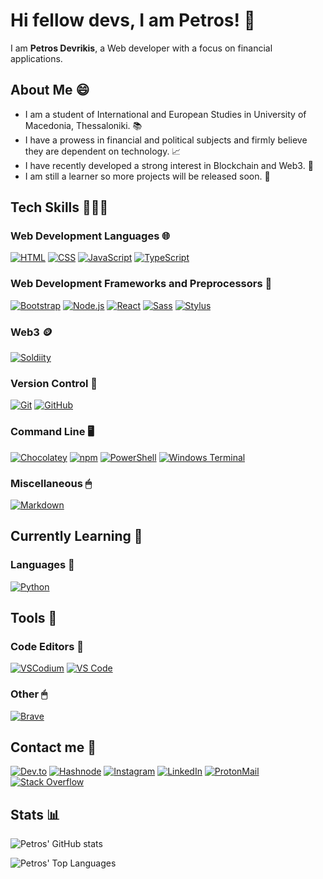 # Hi fellow devs, I am Petros! 👋

<!--
**Petrosdevri/Petrosdevri** is a ✨ _special_ ✨ repository because its `README.md` (this file) appears on your GitHub profile.

Here are some ideas to get you started:

- 🔭 I’m currently working on ...
- 🌱 I’m currently learning ...
- 👯 I’m looking to collaborate on ...
- 🤔 I’m looking for help with ...
- 💬 Ask me about ...
- 📫 How to reach me: ...
- 😄 Pronouns: ...
- ⚡ Fun fact: ...
-->

I am **Petros Devrikis**, a Web developer with a focus on financial applications. 

## About Me 😄

- I am a student of International and European Studies in University of Macedonia, Thessaloniki. 📚
- I have a prowess in financial and political subjects and firmly believe they are dependent on technology. 📈
- I have recently developed a strong interest in Blockchain and Web3. 💸
- I am still a learner so more projects will be released soon. 👀


## Tech Skills 🧑🏼‍💻

### Web Development Languages 🌐
<a href="https://developer.mozilla.org/en-US/docs/Glossary/HTML5" target="_blank"><img src="https://img.shields.io/badge/HTML5-E34F26?style=for-the-badge&logo=html5&logoColor=white" alt="HTML" /></a>
<a href="https://www.w3.org/TR/CSS/#intro" target="_blank"><img src="https://img.shields.io/badge/CSS3-1572B6?style=for-the-badge&logo=css3&logoColor=white" alt="CSS" /></a>
<a href="https://developer.mozilla.org/en-US/docs/Web/JavaScript" target="_blank"><img src="https://img.shields.io/badge/JavaScript-F7DF1E?style=for-the-badge&logo=javascript&logoColor=black" alt="JavaScript" /></a>
<a href="https://www.typescriptlang.org/" target="_blank"><img src="https://img.shields.io/badge/TypeScript-3178C6?style=for-the-badge&logo=typescript&logoColor=white" alt="TypeScript" /></a>

### Web Development Frameworks and Preprocessors 🚀
<a href="https://getbootstrap.com/" target="_blank"><img src="https://img.shields.io/badge/Bootsrap-7952B3?style=for-the-badge&logo=bootstrap&logoColor=white" alt="Bootstrap" /></a>
<a href="https://nodejs.org/en/" target="_blank"><img src="https://img.shields.io/badge/Node.js-339933?style=for-the-badge&logo=node.js&logoColor=white" alt="Node.js" /></a>
<a href="https://reactjs.org/" target="_blank"><img src="https://img.shields.io/badge/React-20232A?style=for-the-badge&logo=react&logoColor=61DAFB" alt="React" /></a>
<a href="https://sass-lang.com/" target="_blank"><img src="https://img.shields.io/badge/SASS-CC6699?style=for-the-badge&logo=sass&logoColor=white" alt="Sass" /></a>
<a href="https://stylus-lang.com/" target="_blank"><img src="https://img.shields.io/badge/Stylus-333333?style=for-the-badge&logo=stylus&logoColor=white" alt="Stylus" /></a>

### Web3 🪙
<a href="https://docs.soliditylang.org/" target="_blank"><img src="https://img.shields.io/badge/Solidity-e6e6e6?style=for-the-badge&logo=solidity&logoColor=black" alt="Soldiity" /></a>

### Version Control 🛂
<a href="https://git-scm.com/" target="_blank"><img src="https://img.shields.io/badge/Git-F05032?style=for-the-badge&logo=git&logoColor=white" alt="Git" /></a>
<a href="https://github.com/" target="_blank"><img src="https://img.shields.io/badge/GitHub-181717.svg?&style=for-the-badge&logo=github&logoColor=white" alt="GitHub" /></a>

### Command Line 🖥️
<a href="https://chocolatey.org/" target="_blank"><img src="https://img.shields.io/badge/Chocolatey-80B5E3?style=for-the-badge&logo=chocolatey&logoColor=white" alt="Chocolatey" /></a>
<a href="https://www.npmjs.com/" target="_blank"><img src="https://img.shields.io/badge/npm-CB3837?style=for-the-badge&logo=npm&logoColor=white" alt="npm" /></a>
<a href="https://microsoft.com/powershell" target="_blank"><img src="https://img.shields.io/badge/PowerShell-5391FE?style=for-the-badge&logo=powershell&logoColor=white" alt="PowerShell" /></a>
<a href="https://aka.ms/terminal" target="_blank"><img src="https://img.shields.io/badge/Windows Terminal-4D4D4D?style=for-the-badge&logo=windows-terminal&logoColor=white" alt="Windows Terminal" /></a>

### Miscellaneous 🖱
<a href="https://daringfireball.net/projects/markdown/" target="_blank"><img src="https://img.shields.io/badge/Markdown-000000?style=for-the-badge&logo=markdown&logoColor=white" alt="Markdown" /></a>

## Currently Learning 📗

### Languages 📕
<a href="https://www.python.org/" target="_blank"><img src="https://img.shields.io/badge/Python-3776AB.svg?style=for-the-badge&logo=python&logoColor=FFE052" alt="Python" /></a>

## Tools 🔨

### Code Editors 📜
<a href="https://vscodium.com/" target="_blank"><img src="https://img.shields.io/badge/VSCodium-2F80ED.svg?&style=for-the-badge&logo=vscodium&logoColor=white" alt="VSCodium" /></a>
<a href="https://code.visualstudio.com/" target="_blank"><img src="https://img.shields.io/badge/VS%20Code-007ACC.svg?&style=for-the-badge&logo=visual-studio-code&logoColor=white" alt="VS Code" /></a>

### Other 🖱
<a href="https://brave.com/" target="_blank"><img src="https://img.shields.io/badge/Brave-FB542B.svg?&style=for-the-badge&logo=brave&logoColor=white" alt="Brave" /></a>

## Contact me 💬
[![Dev.to](https://img.shields.io/badge/Dev.to-0A0A0A?style=for-the-badge&logo=devdotto&logoColor=white)](https://dev.to/petrosdevri)
[![Hashnode](https://img.shields.io/badge/Hashnode-2962FF?style=for-the-badge&logo=hashnode&logoColor=white)](https://hashnode.com/@Petrosdevri)
[![Instagram](https://img.shields.io/badge/Instagram-E4405F?style=for-the-badge&logo=instagram&logoColor=white)](https://instagram.com/petrosdevri)
[![LinkedIn](https://img.shields.io/badge/LinkedIn-0077B5?style=for-the-badge&logo=linkedin&logoColor=white)](https://www.linkedin.com/in/petros-devrikis/)
[![ProtonMail](https://img.shields.io/badge/ProtonMail-8B89CC?style=for-the-badge&logo=protonmail&logoColor=white)](mailto:petrosdevrikis@proton.me)
[![Stack Overflow](https://img.shields.io/badge/Stack%20Overflow-F58025?style=for-the-badge&logo=stackoverflow&logoColor=white)](https://stackoverflow.com/users/19635354/petros-devrikis)

## Stats 📊
![Petros' GitHub stats](https://github-readme-stats.vercel.app/api?username=petrosdevri&show_icons=true&theme=radical)

![Petros' Top Languages](https://github-readme-stats.vercel.app/api/top-langs/?username=petrosdevri&theme=radical&layout=compact&hide=c%23)
